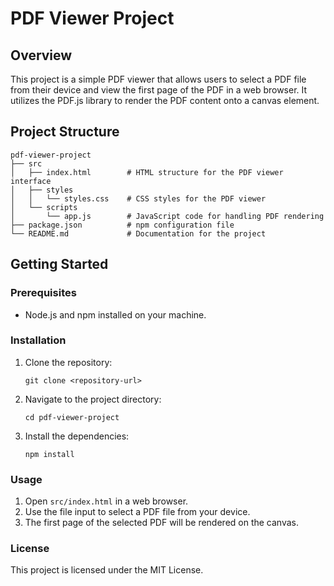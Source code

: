 # PDF Viewer Project

## Overview
This project is a simple PDF viewer that allows users to select a PDF file from their device and view the first page of the PDF in a web browser. It utilizes the PDF.js library to render the PDF content onto a canvas element.

## Project Structure
```
pdf-viewer-project
├── src
│   ├── index.html        # HTML structure for the PDF viewer interface
│   ├── styles
│   │   └── styles.css    # CSS styles for the PDF viewer
│   └── scripts
│       └── app.js        # JavaScript code for handling PDF rendering
├── package.json          # npm configuration file
└── README.md             # Documentation for the project
```

## Getting Started

### Prerequisites
- Node.js and npm installed on your machine.

### Installation
1. Clone the repository:
   ```
   git clone <repository-url>
   ```
2. Navigate to the project directory:
   ```
   cd pdf-viewer-project
   ```
3. Install the dependencies:
   ```
   npm install
   ```

### Usage
1. Open `src/index.html` in a web browser.
2. Use the file input to select a PDF file from your device.
3. The first page of the selected PDF will be rendered on the canvas.

### License
This project is licensed under the MIT License.